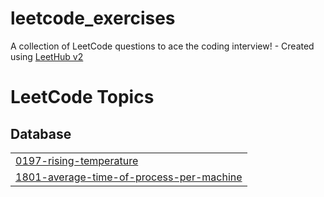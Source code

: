 # leetcode_exercises
A collection of LeetCode questions to ace the coding interview! - Created using [LeetHub v2](https://github.com/arunbhardwaj/LeetHub-2.0)

<!---LeetCode Topics Start-->
# LeetCode Topics
## Database
|  |
| ------- |
| [0197-rising-temperature](https://github.com/Kauan-bzn/leetcode_exercises/tree/master/0197-rising-temperature) |
| [1801-average-time-of-process-per-machine](https://github.com/Kauan-bzn/leetcode_exercises/tree/master/1801-average-time-of-process-per-machine) |
<!---LeetCode Topics End-->